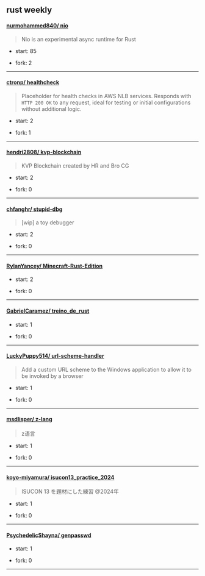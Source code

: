 ## rust weekly

#### [nurmohammed840/ nio](https://github.com/nurmohammed840/nio)
>  Nio is an experimental async runtime for Rust
+ start: 85
+ fork: 2
---
#### [ctronp/ healthcheck](https://github.com/ctronp/healthcheck)
>  Placeholder for health checks in AWS NLB services. Responds with `HTTP 200 OK` to any request, ideal for testing or initial configurations without additional logic.
+ start: 2
+ fork: 1
---
#### [hendri2808/ kvp-blockchain](https://github.com/hendri2808/kvp-blockchain)
>  KVP Blockchain created by HR and Bro CG
+ start: 2
+ fork: 0
---
#### [chfanghr/ stupid-dbg](https://github.com/chfanghr/stupid-dbg)
>  [wip] a toy debugger
+ start: 2
+ fork: 0
---
#### [RylanYancey/ Minecraft-Rust-Edition](https://github.com/RylanYancey/Minecraft-Rust-Edition)
>  
+ start: 2
+ fork: 0
---
#### [GabrielCaramez/ treino_de_rust](https://github.com/GabrielCaramez/treino_de_rust)
>  
+ start: 1
+ fork: 0
---
#### [LuckyPuppy514/ url-scheme-handler](https://github.com/LuckyPuppy514/url-scheme-handler)
>  Add a custom URL scheme to the Windows application to allow it to be invoked by a browser
+ start: 1
+ fork: 0
---
#### [msdlisper/ z-lang](https://github.com/msdlisper/z-lang)
>  z语言
+ start: 1
+ fork: 0
---
#### [koyo-miyamura/ isucon13_practice_2024](https://github.com/koyo-miyamura/isucon13_practice_2024)
>  ISUCON 13 を題材にした練習 @2024年
+ start: 1
+ fork: 0
---
#### [PsychedelicShayna/ genpasswd](https://github.com/PsychedelicShayna/genpasswd)
>  
+ start: 1
+ fork: 0
---